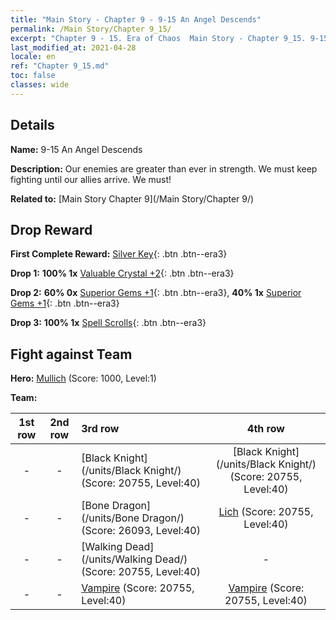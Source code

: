 ```yaml
---
title: "Main Story - Chapter 9 - 9-15 An Angel Descends"
permalink: /Main Story/Chapter 9_15/
excerpt: "Chapter 9 - 15. Era of Chaos  Main Story - Chapter 9_15. 9-15 An Angel Descends"
last_modified_at: 2021-04-28
locale: en
ref: "Chapter 9_15.md"
toc: false
classes: wide
---
```


## Details

 **Name:** 9-15 An Angel Descends

 **Description:** Our enemies are greater than ever in strength. We must keep fighting until our allies arrive. We must!

 **Related to:** [Main Story Chapter 9](/Main Story/Chapter 9/)

## Drop Reward

 **First Complete Reward:** [Silver Key](/Items/con_693/){: .btn .btn--era3}

 **Drop 1:** **100% 1x** [Valuable Crystal +2](/Items/mat_31/){: .btn .btn--era3}

 **Drop 2:** **60% 0x** [Superior Gems +1](/Items/mat_23/){: .btn .btn--era3}, **40% 1x** [Superior Gems +1](/Items/mat_23/){: .btn .btn--era3}

 **Drop 3:** **100% 1x** [Spell Scrolls](/Items/con_694/){: .btn .btn--era3}


## Fight against Team
 **Hero:** [Mullich](/heroes/Mullich/) (Score: 1000, Level:1)

 **Team:**


  | 1st row | 2nd row | 3rd row | 4th row |
  |:----:|:----:|:----|:----:|
  | - | - | [Black Knight](/units/Black Knight/) (Score: 20755, Level:40)  | [Black Knight](/units/Black Knight/) (Score: 20755, Level:40)  |
  | - | - | [Bone Dragon](/units/Bone Dragon/) (Score: 26093, Level:40)  | [Lich](/units/Lich/) (Score: 20755, Level:40)  |
  | - | - | [Walking Dead](/units/Walking Dead/) (Score: 20755, Level:40)  | - |
  | - | - | [Vampire](/units/Vampire/) (Score: 20755, Level:40)  | [Vampire](/units/Vampire/) (Score: 20755, Level:40)  |


